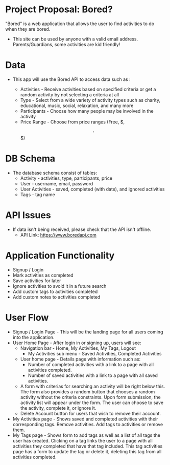 # Project Proposal: Bored?

"Bored" is a web application that allows the user to find activities to do when they are bored.

* This site can be used by anyone with a valid email address. Parents/Guardians, some activities are kid friendly!

# Data

* This app will use the Bored API to access data such as :

  * Activities - Receive activities based on specified criteria or get a random activity by not selecting a criteria at all
  * Type - Select from a wide variety of activity types such as charity, educational, music, social, relaxation, and many more
  * Participants - Choose how many people may be involved in the activity
  * Price Range - Choose from price ranges (Free, $, $$, $$$)

# DB Schema

* The database schema consist of tables:
  * Activity - activities, type, participants, price
  * User - username, email, password
  * User Activities -  saved, completed (with date), and ignored activities
  * Tags - tag name

# API Issues

* If data isn't being received, please check that the API isn't offline.
  * API Link: https://www.boredapi.com

# Application Functionality

* Signup / Login
* Mark activities as completed
* Save activities for later
* Ignore activities to avoid it in a future search
* Add custom tags to activities completed
* Add custom notes to activities completed

# User Flow

* Signup / Login Page - This will be the landing page for all users coming into the application.
* User Home Page - After login in or signing up, users will see:
  * Navigation bar - Home, My Activities, My Tags, Logout
    * My Activities sub menu - Saved Activities, Completed Activities
  * User home page - Details page with information such as:
    * Number of completed activities with a link to a page with all activities completed.
    * Number of saved activities with a link to a page with all saved activities.
  * A form with criterias for searching an activity will be right below this. The form also provides a random button that chooses a random activity without the criteria constraints. Upon form submission, the activity list will appear under the form. The user can choose to save the activity, complete it, or ignore it.
  * Delete Account button for users that wish to remove their account.
* My Activities page - Shows saved and completed activities with their corresponding tags. Remove activities. Add tags to activities or remove them.
* My Tags page - Shows form to add tags as well as a list of all tags the user has created. Clicking on a tag links the user to a page with all activities they completed that have that tag included. This tag activities page has a form to update the tag or delete it, deleting this tag from all activities completed.
